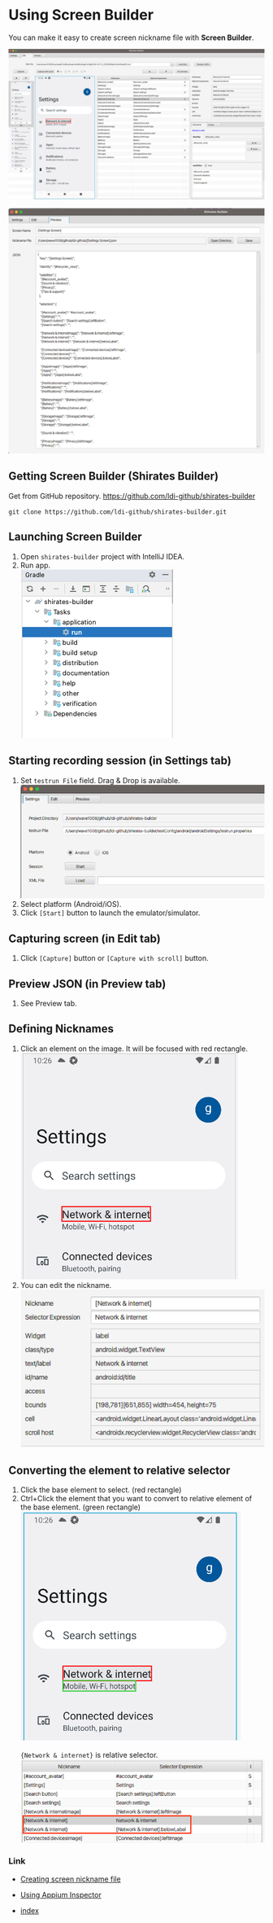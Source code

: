 # Using Screen Builder

You can make it easy to create screen nickname file with **Screen Builder**.

![](_images/screen_builder_overview_edit.png)

![](_images/screen_builder_overview_preview.png)

## Getting Screen Builder (Shirates Builder)

Get from GitHub repository.
https://github.com/ldi-github/shirates-builder

```
git clone https://github.com/ldi-github/shirates-builder.git
```

## Launching Screen Builder

1. Open `shirates-builder` project with IntelliJ IDEA.
2. Run app.<br>
   ![](_images/screen_builder_run.png)

## Starting recording session (in Settings tab)

1. Set `testrun File` field. Drag & Drop is available.<br>
   ![](_images/screen_builder_overview_settings.png)
2. Select platform (Android/iOS).
3. Click `[Start]` button to launch the emulator/simulator.

## Capturing screen (in Edit tab)

1. Click `[Capture]` button or `[Capture with scroll]` button.

## Preview JSON (in Preview tab)

1. See Preview tab.

## Defining Nicknames

1. Click an element on the image. It will be focused with red rectangle.<br>
   ![](_images/screen_builder_selecting_element_on_image.png)
2. You can edit the nickname.<br>
   ![](_images/screen_builder_edit_nickname.png)

## Converting the element to relative selector

1. Click the base element to select. (red rectangle)
2. Ctrl+Click the element that you want to convert to relative element of the base element. (green rectangle)<br>
   ![](_images/screen_builder_converting_to_relative_selector.png) <br><br>
   `{Network & internet}` is relative selector.<br>
   ![](_images/screen_builder_converting_to_relative_selector_2.png)

### Link

- [Creating screen nickname file](creating_screen_nickname_file.md)
- [Using Appium Inspector](using_appium_inspector.md)


- [index](../../index.md)
